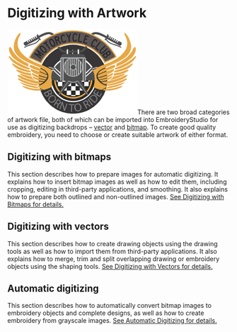 # Digitizing with Artwork

![e4_Sample08.png](assets/e4_Sample08.png)There are two broad categories of artwork file, both of which can be imported into EmbroideryStudio for use as digitizing backdrops – [vector](../../glossary/glossary) and [bitmap](../../glossary/glossary#bitmap). To create good quality embroidery, you need to choose or create suitable artwork of either format.

## Digitizing with bitmaps

This section describes how to prepare images for automatic digitizing. It explains how to insert bitmap images as well as how to edit them, including cropping, editing in third-party applications, and smoothing. It also explains how to prepare both outlined and non-outlined images. [See Digitizing with Bitmaps for details.](../bitmaps/Digitizing_with_Bitmaps)

## Digitizing with vectors

This section describes how to create drawing objects using the drawing tools as well as how to import them from third-party applications. It also explains how to merge, trim and split overlapping drawing or embroidery objects using the shaping tools. [See Digitizing with Vectors for details.](../vectors/Digitizing_with_Vectors)

## Automatic digitizing

This section describes how to automatically convert bitmap images to embroidery objects and complete designs, as well as how to create embroidery from grayscale images. [See Automatic Digitizing for details.](../automatic/Automatic_Digitizing)
